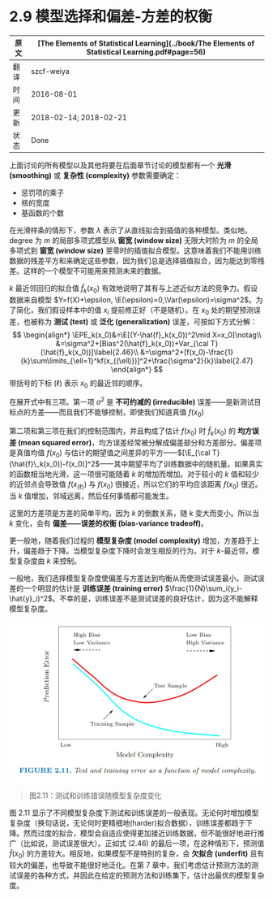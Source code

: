 # 2.9 模型选择和偏差-方差的权衡

原文     | [The Elements of Statistical Learning](../book/The Elements of Statistical Learning.pdf#page=56)
      ---|---
翻译     | szcf-weiya
时间     | 2016-08-01
更新 | 2018-02-14; 2018-02-21
状态 | Done

上面讨论的所有模型以及其他将要在后面章节讨论的模型都有一个 **光滑 (smoothing)** 或 **复杂性 (complexity)** 参数需要确定：

- 惩罚项的乘子
- 核的宽度
- 基函数的个数

在光滑样条的情形下，参数 $\lambda$ 表示了从直线拟合到插值的各种模型。类似地，degree 为 $m$ 的局部多项式模型从 **窗宽 (window size)** 无限大时阶为 $m$ 的全局多项式到 **窗宽 (window size)** 至零时的插值拟合模型。这意味着我们不能用训练数据的残差平方和来确定这些参数，因为我们总是选择插值拟合，因为能达到零残差。这样的一个模型不可能用来预测未来的数据。

$k$ 最近邻回归的拟合值 $\hat{f}_k(x_0)$ 有效地说明了其有与上述近似方法的竞争力。假设数据来自模型 $Y=f(X)+\epsilon, \E(\epsilon)=0,\Var(\epsilon)=\sigma^2$。为了简化，我们假设样本中的值 $x_i$ 提前修正好（不是随机）。在 $x_0$ 处的期望预测误差，也被称为 **测试 (test)** 或 **泛化 (generalization)** 误差，可按如下方式分解：
$$
\begin{align*}
\EPE_k(x_0)&=\E[(Y-\hat{f}_k(x_0))^2\mid X=x_0]\notag\\
&=\sigma^2+[Bias^2(\hat{f}_k(x_0))+Var_{\cal T}(\hat{f}_k(x_0))]\label{2.46}\\
&=\sigma^2+[f(x_0)-\frac{1}{k}\sum\limits_{\ell=1}^kf(x_{(\ell)})]^2+\frac{\sigma^2}{k}\label{2.47}
\end{align*}
$$
带括号的下标 $(\ell)$ 表示 $x_0$ 的最近邻的顺序。

在展开式中有三项。第一项 $\sigma^2$ 是 **不可约减的 (irreducible)** 误差——是新测试目标点的方差——而且我们不能够控制，即使我们知道真值 $f(x_0)$

第二项和第三项在我们的控制范围内，并且构成了估计 $f(x_0)$ 时 $\hat f_k(x_0)$ 的 **均方误差 (mean squared error)**，均方误差经常被分解成偏差部分和方差部分。偏差项是真值均值 $f(x_0)$ 与估计的期望值之间差异的平方——$[\E_{\cal T}(\hat{f}\_k(x_0))-f(x_0)]^2$——其中期望平均了训练数据中的随机量。如果真实的函数相当地光滑，这一项很可能随着 $k$ 的增加而增加。对于较小的 $k$ 值和较少的近邻点会导致值 $f(x_{(\ell)})$ 与 $f(x_0)$ 很接近，所以它们的平均应该距离 $f(x_0)$ 很近。当 $k$ 值增加，邻域远离，然后任何事情都可能发生。

这里的方差项是方差的简单平均，因为 $k$ 的倒数关系，随 $k$ 变大而变小。所以当 $k$ 变化，会有 **偏差——误差的权衡 (bias-variance tradeoff)**。

更一般地，随着我们过程的 **模型复杂度 (model complexity)** 增加，方差趋于上升，偏差趋于下降。当模型复杂度下降时会发生相反的行为。对于 $k$-最近邻，模型复杂度由 $k$ 来控制。

一般地，我们选择模型复杂度使偏差与方差达到均衡从而使测试误差最小。测试误差的一个明显的估计是 **训练误差 (training error)** $\frac{1}{N}\sum_i(y_i-\hat{y}_i)^2$。不幸的是，训练误差不是测试误差的良好估计，因为这不能解释模型复杂度。

![](../img/02/fig2.11.png)

> 图2.11：测试和训练错误随模型复杂度变化

图 2.11 显示了不同模型复杂度下测试和训练误差的一般表现。无论何时增加模型复杂度（换句话说，无论何时更精细地(harder)拟合数据），训练误差都趋于下降。然而过度的拟合，模型会自适应使得更加接近训练数据，但不能很好地进行推广（比如说，测试误差很大）。正如式 (2.46) 的最后一项，在这种情形下，预测值 $\hat{f}(x_0)$ 的方差较大。相反地，如果模型不是特别的复杂，会 **欠拟合 (underfit)** 且有较大的偏差，也导致不能很好地泛化。在第 7 章中，我们考虑估计预测方法的测试误差的各种方式，并因此在给定的预测方法和训练集下，估计出最优的模型复杂度。
